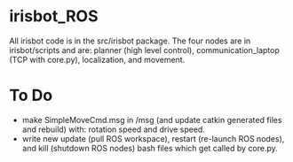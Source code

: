 # irisbot_ROS

All irisbot code is in the src/irisbot package.
The four nodes are in irisbot/scripts and are: planner (high level control), communication_laptop (TCP with core.py), localization, and movement.

# To Do
- make SimpleMoveCmd.msg in /msg (and update catkin generated files and rebuild) with: rotation speed and drive speed.
- write new update (pull ROS workspace), restart (re-launch ROS nodes), and kill (shutdown ROS nodes) bash files which get called by core.py.
